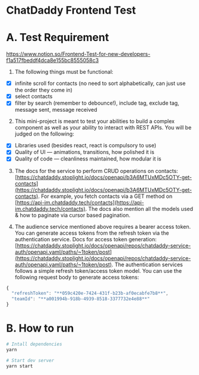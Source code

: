ChatDaddy Frontend Test
=======================

# A. Test Requirement
https://www.notion.so/Frontend-Test-for-new-developers-f1a517fbeddf4dca8e155bc8555058c3

1. The following things must be functional:
- [X] infinite scroll for contacts (no need to sort alphabetically, can just use the order they come in)
- [X] select contacts
- [X] filter by search (remember to debounce!), include tag, exclude tag, message sent, message received

2. This mini-project is meant to test your abilities to build a complex component as well as your ability to interact with REST APIs. You will be judged on the following:
- [X] Libraries used (besides react, react is compulsory to use)
- [X] Quality of UI — animations, transitions, how polished it is
- [X] Quality of code — cleanliness maintained, how modular it is

3. The docs for the service to perform CRUD operations on contacts: [https://chatdaddy.stoplight.io/docs/openapi/b3A6MTUxMDc5OTY-get-contacts](https://chatdaddy.stoplight.io/docs/openapi/b3A6MTUxMDc5OTY-get-contacts). For example, you fetch contacts via a GET method on  [https://api-im.chatdaddy.tech/contacts](https://api-im.chatdaddy.tech/contacts). The docs also mention all the models used & how to paginate via cursor based pagination.

4. The audience service mentioned above requires a bearer access token. You can generate access tokens from the refresh token via the authentication service. Docs for access token generation: [https://chatdaddy.stoplight.io/docs/openapi/repos/chatdaddy-service-auth/openapi.yaml/paths/~1token/post](https://chatdaddy.stoplight.io/docs/openapi/repos/chatdaddy-service-auth/openapi.yaml/paths/~1token/post). The authentication services follows a simple refresh token/access token model. You can use the following request body to generate access tokens:

```jsx
{
  "refreshToken": "**059c420e-7424-431f-b23b-af0ecabfe7b8**",
  "teamId": "**a001994b-918b-4939-8518-3377732e4e88**"
}

```

# B. How to run

```sh
# Intall dependencies
yarn

# Start dev server
yarn start
```
